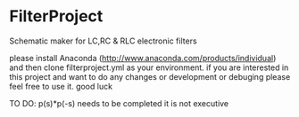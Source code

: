 # FilterProject
Schematic maker for LC,RC & RLC electronic filters

please install Anaconda (http://www.anaconda.com/products/individual) and then clone filterproject.yml as your environment.
if you are interested in this project and want to do any changes or development or debuging please feel free to use it.
good luck

TO DO:
  p(s)*p(-s) needs to be completed it is not executive
